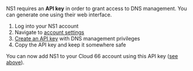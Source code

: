 NS1 requires an **API key** in order to grant access to DNS management. You can generate one using their web interface. 

1. Log into your NS1 account
2. Navigate to [account settings](https://my.nsone.net/#/account/settings) 
3. [Create an API key](https://help.ns1.com/hc/en-us/articles/360017341694-Managing-API-keys) with DNS management privileges
4. Copy the API key and keep it somewhere safe

You can now add NS1 to your Cloud 66 account using this API key ([see above](#set-up-a-dns-provider)).